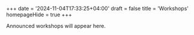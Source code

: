 +++
date = '2024-11-04T17:33:25+04:00'
draft = false
title = 'Workshops'
homepageHide = true
+++

Announced workshops will appear here.